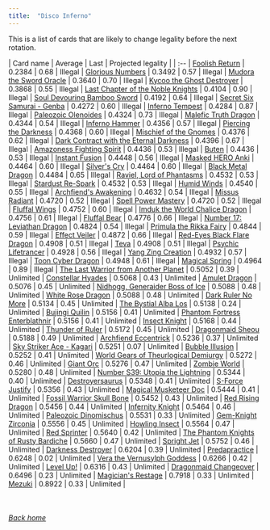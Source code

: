 ```yaml
---
title:  "Disco Inferno"
---
```


This is a list of cards that are likely to change legality before the next rotation.

| Card name | Average | Last | Projected legality |
| :-- |
[Foolish Return](https://db.ygoprodeck.com/card/?search=Foolish%20Return) | 0.2384 | 0.68 | Illegal |
[Glorious Numbers](https://db.ygoprodeck.com/card/?search=Glorious%20Numbers) | 0.3492 | 0.57 | Illegal |
[Mudora the Sword Oracle](https://db.ygoprodeck.com/card/?search=Mudora%20the%20Sword%20Oracle) | 0.3640 | 0.70 | Illegal |
[Kycoo the Ghost Destroyer](https://db.ygoprodeck.com/card/?search=Kycoo%20the%20Ghost%20Destroyer) | 0.3868 | 0.55 | Illegal |
[Last Chapter of the Noble Knights](https://db.ygoprodeck.com/card/?search=Last%20Chapter%20of%20the%20Noble%20Knights) | 0.4104 | 0.90 | Illegal |
[Soul Devouring Bamboo Sword](https://db.ygoprodeck.com/card/?search=Soul%20Devouring%20Bamboo%20Sword) | 0.4192 | 0.64 | Illegal |
[Secret Six Samurai - Genba](https://db.ygoprodeck.com/card/?search=Secret%20Six%20Samurai%20-%20Genba) | 0.4272 | 0.60 | Illegal |
[Inferno Tempest](https://db.ygoprodeck.com/card/?search=Inferno%20Tempest) | 0.4284 | 0.87 | Illegal |
[Paleozoic Olenoides](https://db.ygoprodeck.com/card/?search=Paleozoic%20Olenoides) | 0.4324 | 0.73 | Illegal |
[Malefic Truth Dragon](https://db.ygoprodeck.com/card/?search=Malefic%20Truth%20Dragon) | 0.4344 | 0.54 | Illegal |
[Inferno Hammer](https://db.ygoprodeck.com/card/?search=Inferno%20Hammer) | 0.4356 | 0.57 | Illegal |
[Piercing the Darkness](https://db.ygoprodeck.com/card/?search=Piercing%20the%20Darkness) | 0.4368 | 0.60 | Illegal |
[Mischief of the Gnomes](https://db.ygoprodeck.com/card/?search=Mischief%20of%20the%20Gnomes) | 0.4376 | 0.62 | Illegal |
[Dark Contract with the Eternal Darkness](https://db.ygoprodeck.com/card/?search=Dark%20Contract%20with%20the%20Eternal%20Darkness) | 0.4396 | 0.67 | Illegal |
[Amazoness Fighting Spirit](https://db.ygoprodeck.com/card/?search=Amazoness%20Fighting%20Spirit) | 0.4436 | 0.53 | Illegal |
[Buten](https://db.ygoprodeck.com/card/?search=Buten) | 0.4436 | 0.53 | Illegal |
[Instant Fusion](https://db.ygoprodeck.com/card/?search=Instant%20Fusion) | 0.4448 | 0.56 | Illegal |
[Masked HERO Anki](https://db.ygoprodeck.com/card/?search=Masked%20HERO%20Anki) | 0.4464 | 0.60 | Illegal |
[Silver's Cry](https://db.ygoprodeck.com/card/?search=Silver's%20Cry) | 0.4464 | 0.60 | Illegal |
[Black Metal Dragon](https://db.ygoprodeck.com/card/?search=Black%20Metal%20Dragon) | 0.4484 | 0.65 | Illegal |
[Raviel, Lord of Phantasms](https://db.ygoprodeck.com/card/?search=Raviel,%20Lord%20of%20Phantasms) | 0.4532 | 0.53 | Illegal |
[Stardust Re-Spark](https://db.ygoprodeck.com/card/?search=Stardust%20Re-Spark) | 0.4532 | 0.53 | Illegal |
[Humid Winds](https://db.ygoprodeck.com/card/?search=Humid%20Winds) | 0.4540 | 0.55 | Illegal |
[Archfiend's Awakening](https://db.ygoprodeck.com/card/?search=Archfiend's%20Awakening) | 0.4632 | 0.54 | Illegal |
[Missus Radiant](https://db.ygoprodeck.com/card/?search=Missus%20Radiant) | 0.4720 | 0.52 | Illegal |
[Spell Power Mastery](https://db.ygoprodeck.com/card/?search=Spell%20Power%20Mastery) | 0.4720 | 0.52 | Illegal |
[Fluffal Wings](https://db.ygoprodeck.com/card/?search=Fluffal%20Wings) | 0.4752 | 0.60 | Illegal |
[Imduk the World Chalice Dragon](https://db.ygoprodeck.com/card/?search=Imduk%20the%20World%20Chalice%20Dragon) | 0.4756 | 0.61 | Illegal |
[Fluffal Bear](https://db.ygoprodeck.com/card/?search=Fluffal%20Bear) | 0.4776 | 0.66 | Illegal |
[Number 17: Leviathan Dragon](https://db.ygoprodeck.com/card/?search=Number%2017:%20Leviathan%20Dragon) | 0.4824 | 0.54 | Illegal |
[Primula the Rikka Fairy](https://db.ygoprodeck.com/card/?search=Primula%20the%20Rikka%20Fairy) | 0.4844 | 0.59 | Illegal |
[Effect Veiler](https://db.ygoprodeck.com/card/?search=Effect%20Veiler) | 0.4872 | 0.66 | Illegal |
[Red-Eyes Black Flare Dragon](https://db.ygoprodeck.com/card/?search=Red-Eyes%20Black%20Flare%20Dragon) | 0.4908 | 0.51 | Illegal |
[Teva](https://db.ygoprodeck.com/card/?search=Teva) | 0.4908 | 0.51 | Illegal |
[Psychic Lifetrancer](https://db.ygoprodeck.com/card/?search=Psychic%20Lifetrancer) | 0.4928 | 0.56 | Illegal |
[Yang Zing Creation](https://db.ygoprodeck.com/card/?search=Yang%20Zing%20Creation) | 0.4932 | 0.57 | Illegal |
[Toon Cyber Dragon](https://db.ygoprodeck.com/card/?search=Toon%20Cyber%20Dragon) | 0.4948 | 0.61 | Illegal |
[Magical Spring](https://db.ygoprodeck.com/card/?search=Magical%20Spring) | 0.4964 | 0.89 | Illegal |
[The Last Warrior from Another Planet](https://db.ygoprodeck.com/card/?search=The%20Last%20Warrior%20from%20Another%20Planet) | 0.5052 | 0.39 | Unlimited |
[Constellar Hyades](https://db.ygoprodeck.com/card/?search=Constellar%20Hyades) | 0.5068 | 0.43 | Unlimited |
[Amulet Dragon](https://db.ygoprodeck.com/card/?search=Amulet%20Dragon) | 0.5076 | 0.45 | Unlimited |
[Nidhogg, Generaider Boss of Ice](https://db.ygoprodeck.com/card/?search=Nidhogg,%20Generaider%20Boss%20of%20Ice) | 0.5088 | 0.48 | Unlimited |
[White Rose Dragon](https://db.ygoprodeck.com/card/?search=White%20Rose%20Dragon) | 0.5088 | 0.48 | Unlimited |
[Dark Ruler No More](https://db.ygoprodeck.com/card/?search=Dark%20Ruler%20No%20More) | 0.5134 | 0.45 | Unlimited |
[The Bystial Alba Los](https://db.ygoprodeck.com/card/?search=The%20Bystial%20Alba%20Los) | 0.5138 | 0.24 | Unlimited |
[Bujingi Quilin](https://db.ygoprodeck.com/card/?search=Bujingi%20Quilin) | 0.5156 | 0.41 | Unlimited |
[Phantom Fortress Enterblathnir](https://db.ygoprodeck.com/card/?search=Phantom%20Fortress%20Enterblathnir) | 0.5156 | 0.41 | Unlimited |
[Insect Knight](https://db.ygoprodeck.com/card/?search=Insect%20Knight) | 0.5168 | 0.44 | Unlimited |
[Thunder of Ruler](https://db.ygoprodeck.com/card/?search=Thunder%20of%20Ruler) | 0.5172 | 0.45 | Unlimited |
[Dragonmaid Sheou](https://db.ygoprodeck.com/card/?search=Dragonmaid%20Sheou) | 0.5188 | 0.49 | Unlimited |
[Archfiend Eccentrick](https://db.ygoprodeck.com/card/?search=Archfiend%20Eccentrick) | 0.5236 | 0.37 | Unlimited |
[Sky Striker Ace - Kagari](https://db.ygoprodeck.com/card/?search=Sky%20Striker%20Ace%20-%20Kagari) | 0.5251 | 0.07 | Unlimited |
[Bubble Illusion](https://db.ygoprodeck.com/card/?search=Bubble%20Illusion) | 0.5252 | 0.41 | Unlimited |
[World Gears of Theurlogical Demiurgy](https://db.ygoprodeck.com/card/?search=World%20Gears%20of%20Theurlogical%20Demiurgy) | 0.5272 | 0.46 | Unlimited |
[Giant Orc](https://db.ygoprodeck.com/card/?search=Giant%20Orc) | 0.5276 | 0.47 | Unlimited |
[Zombie World](https://db.ygoprodeck.com/card/?search=Zombie%20World) | 0.5280 | 0.48 | Unlimited |
[Number S39: Utopia the Lightning](https://db.ygoprodeck.com/card/?search=Number%20S39:%20Utopia%20the%20Lightning) | 0.5344 | 0.40 | Unlimited |
[Destroyersaurus](https://db.ygoprodeck.com/card/?search=Destroyersaurus) | 0.5348 | 0.41 | Unlimited |
[S-Force Justify](https://db.ygoprodeck.com/card/?search=S-Force%20Justify) | 0.5356 | 0.43 | Unlimited |
[Magical Musketeer Doc](https://db.ygoprodeck.com/card/?search=Magical%20Musketeer%20Doc) | 0.5444 | 0.41 | Unlimited |
[Fossil Warrior Skull Bone](https://db.ygoprodeck.com/card/?search=Fossil%20Warrior%20Skull%20Bone) | 0.5452 | 0.43 | Unlimited |
[Red Rising Dragon](https://db.ygoprodeck.com/card/?search=Red%20Rising%20Dragon) | 0.5456 | 0.44 | Unlimited |
[Infernity Knight](https://db.ygoprodeck.com/card/?search=Infernity%20Knight) | 0.5464 | 0.46 | Unlimited |
[Paleozoic Dinomischus](https://db.ygoprodeck.com/card/?search=Paleozoic%20Dinomischus) | 0.5531 | 0.33 | Unlimited |
[Gem-Knight Zirconia](https://db.ygoprodeck.com/card/?search=Gem-Knight%20Zirconia) | 0.5556 | 0.45 | Unlimited |
[Howling Insect](https://db.ygoprodeck.com/card/?search=Howling%20Insect) | 0.5564 | 0.47 | Unlimited |
[Red Sprinter](https://db.ygoprodeck.com/card/?search=Red%20Sprinter) | 0.5640 | 0.42 | Unlimited |
[The Phantom Knights of Rusty Bardiche](https://db.ygoprodeck.com/card/?search=The%20Phantom%20Knights%20of%20Rusty%20Bardiche) | 0.5660 | 0.47 | Unlimited |
[Spright Jet](https://db.ygoprodeck.com/card/?search=Spright%20Jet) | 0.5752 | 0.46 | Unlimited |
[Darkness Destroyer](https://db.ygoprodeck.com/card/?search=Darkness%20Destroyer) | 0.6204 | 0.39 | Unlimited |
[Predapractice](https://db.ygoprodeck.com/card/?search=Predapractice) | 0.6248 | 0.02 | Unlimited |
[Vera the Vernusylph Goddess](https://db.ygoprodeck.com/card/?search=Vera%20the%20Vernusylph%20Goddess) | 0.6266 | 0.42 | Unlimited |
[Level Up!](https://db.ygoprodeck.com/card/?search=Level%20Up!) | 0.6316 | 0.43 | Unlimited |
[Dragonmaid Changeover](https://db.ygoprodeck.com/card/?search=Dragonmaid%20Changeover) | 0.6496 | 0.23 | Unlimited |
[Magician's Restage](https://db.ygoprodeck.com/card/?search=Magician's%20Restage) | 0.7918 | 0.33 | Unlimited |
[Mezuki](https://db.ygoprodeck.com/card/?search=Mezuki) | 0.8922 | 0.33 | Unlimited |

<br>

###### [Back home](index)